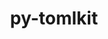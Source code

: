 ---
title: "py-tomlkit"
layout: cache
categories: [package, develop]
meta: {"versions": ["0.11.4"], "compilers": ["gcc@=11.1.0"], "oss": ["ubuntu20.04"], "platforms": ["linux"], "targets": ["ppc64le", "x86_64_v3"], "stacks": ["data-vis-sdk", "e4s", "e4s-power", "root"], "num_specs": 29, "num_specs_by_stack": {"e4s-power": 11, "root": 29, "data-vis-sdk": 8, "e4s": 10}}
spec_details: [{"hash": "wrwavc64vbilazmbxnqqavgsmns6fa32", "compiler": "gcc@=11.1.0", "versions": ["0.11.4"], "os": "ubuntu20.04", "platform": "linux", "target": "ppc64le", "variants": ["build_system=python_pip"], "stacks": ["e4s-power", "root"], "size": "-", "tarball": "https://binaries.spack.io/develop/build_cache/linux-ubuntu20.04-ppc64le/gcc-11.1.0/py-tomlkit-0.11.4/linux-ubuntu20.04-ppc64le-gcc-11.1.0-py-tomlkit-0.11.4-wrwavc64vbilazmbxnqqavgsmns6fa32.spack"}, {"hash": "v4tk7lcuknv7xir73mrwd7tzw2g7n6iw", "compiler": "gcc@=11.1.0", "versions": ["0.11.4"], "os": "ubuntu20.04", "platform": "linux", "target": "ppc64le", "variants": ["build_system=python_pip"], "stacks": ["e4s-power", "root"], "size": "-", "tarball": "https://binaries.spack.io/develop/build_cache/linux-ubuntu20.04-ppc64le/gcc-11.1.0/py-tomlkit-0.11.4/linux-ubuntu20.04-ppc64le-gcc-11.1.0-py-tomlkit-0.11.4-v4tk7lcuknv7xir73mrwd7tzw2g7n6iw.spack"}, {"hash": "qtzb7cucjlz6p5hlss2qgn5aaxclmjst", "compiler": "gcc@=11.1.0", "versions": ["0.11.4"], "os": "ubuntu20.04", "platform": "linux", "target": "ppc64le", "variants": ["build_system=python_pip"], "stacks": ["e4s-power", "root"], "size": "-", "tarball": "https://binaries.spack.io/develop/build_cache/linux-ubuntu20.04-ppc64le/gcc-11.1.0/py-tomlkit-0.11.4/linux-ubuntu20.04-ppc64le-gcc-11.1.0-py-tomlkit-0.11.4-qtzb7cucjlz6p5hlss2qgn5aaxclmjst.spack"}, {"hash": "l4yi3mop2fjlcxsf24i6nfa5k3m7vwog", "compiler": "gcc@=11.1.0", "versions": ["0.11.4"], "os": "ubuntu20.04", "platform": "linux", "target": "ppc64le", "variants": ["build_system=python_pip"], "stacks": ["e4s-power", "root"], "size": "-", "tarball": "https://binaries.spack.io/develop/build_cache/linux-ubuntu20.04-ppc64le/gcc-11.1.0/py-tomlkit-0.11.4/linux-ubuntu20.04-ppc64le-gcc-11.1.0-py-tomlkit-0.11.4-l4yi3mop2fjlcxsf24i6nfa5k3m7vwog.spack"}, {"hash": "ncdilc34h6qztl7x6fhzs7jkkqdbxbhp", "compiler": "gcc@=11.1.0", "versions": ["0.11.4"], "os": "ubuntu20.04", "platform": "linux", "target": "ppc64le", "variants": ["build_system=python_pip"], "stacks": ["e4s-power", "root"], "size": "-", "tarball": "https://binaries.spack.io/develop/build_cache/linux-ubuntu20.04-ppc64le/gcc-11.1.0/py-tomlkit-0.11.4/linux-ubuntu20.04-ppc64le-gcc-11.1.0-py-tomlkit-0.11.4-ncdilc34h6qztl7x6fhzs7jkkqdbxbhp.spack"}, {"hash": "42l7ttmlr3e4dkqlkgtpueux5gp5muym", "compiler": "gcc@=11.1.0", "versions": ["0.11.4"], "os": "ubuntu20.04", "platform": "linux", "target": "ppc64le", "variants": ["build_system=python_pip"], "stacks": ["e4s-power", "root"], "size": "-", "tarball": "https://binaries.spack.io/develop/build_cache/linux-ubuntu20.04-ppc64le/gcc-11.1.0/py-tomlkit-0.11.4/linux-ubuntu20.04-ppc64le-gcc-11.1.0-py-tomlkit-0.11.4-42l7ttmlr3e4dkqlkgtpueux5gp5muym.spack"}, {"hash": "ccctiayalk3ajsym2jddteacii55shyk", "compiler": "gcc@=11.1.0", "versions": ["0.11.4"], "os": "ubuntu20.04", "platform": "linux", "target": "ppc64le", "variants": ["build_system=python_pip"], "stacks": ["e4s-power", "root"], "size": "-", "tarball": "https://binaries.spack.io/develop/build_cache/linux-ubuntu20.04-ppc64le/gcc-11.1.0/py-tomlkit-0.11.4/linux-ubuntu20.04-ppc64le-gcc-11.1.0-py-tomlkit-0.11.4-ccctiayalk3ajsym2jddteacii55shyk.spack"}, {"hash": "2enwctwveihuhnjsxswpd334x2c6ojjt", "compiler": "gcc@=11.1.0", "versions": ["0.11.4"], "os": "ubuntu20.04", "platform": "linux", "target": "ppc64le", "variants": ["build_system=python_pip"], "stacks": ["e4s-power", "root"], "size": "-", "tarball": "https://binaries.spack.io/develop/build_cache/linux-ubuntu20.04-ppc64le/gcc-11.1.0/py-tomlkit-0.11.4/linux-ubuntu20.04-ppc64le-gcc-11.1.0-py-tomlkit-0.11.4-2enwctwveihuhnjsxswpd334x2c6ojjt.spack"}, {"hash": "l5xk37yduziiz6j4nf7kz66lsev2p7pa", "compiler": "gcc@=11.1.0", "versions": ["0.11.4"], "os": "ubuntu20.04", "platform": "linux", "target": "ppc64le", "variants": ["build_system=python_pip"], "stacks": ["e4s-power", "root"], "size": "-", "tarball": "https://binaries.spack.io/develop/build_cache/linux-ubuntu20.04-ppc64le/gcc-11.1.0/py-tomlkit-0.11.4/linux-ubuntu20.04-ppc64le-gcc-11.1.0-py-tomlkit-0.11.4-l5xk37yduziiz6j4nf7kz66lsev2p7pa.spack"}, {"hash": "duyv7tdsmchoutpb5j3qamn23ll4fxwb", "compiler": "gcc@=11.1.0", "versions": ["0.11.4"], "os": "ubuntu20.04", "platform": "linux", "target": "ppc64le", "variants": ["build_system=python_pip"], "stacks": ["e4s-power", "root"], "size": "-", "tarball": "https://binaries.spack.io/develop/build_cache/linux-ubuntu20.04-ppc64le/gcc-11.1.0/py-tomlkit-0.11.4/linux-ubuntu20.04-ppc64le-gcc-11.1.0-py-tomlkit-0.11.4-duyv7tdsmchoutpb5j3qamn23ll4fxwb.spack"}, {"hash": "zeur4iuostckfc7dyr7ovekw25lsa43d", "compiler": "gcc@=11.1.0", "versions": ["0.11.4"], "os": "ubuntu20.04", "platform": "linux", "target": "ppc64le", "variants": ["build_system=python_pip"], "stacks": ["e4s-power", "root"], "size": "-", "tarball": "https://binaries.spack.io/develop/build_cache/linux-ubuntu20.04-ppc64le/gcc-11.1.0/py-tomlkit-0.11.4/linux-ubuntu20.04-ppc64le-gcc-11.1.0-py-tomlkit-0.11.4-zeur4iuostckfc7dyr7ovekw25lsa43d.spack"}, {"hash": "ylp2h7em4loi4my5t6eic5n7bhvbpsfm", "compiler": "gcc@=11.1.0", "versions": ["0.11.4"], "os": "ubuntu20.04", "platform": "linux", "target": "x86_64_v3", "variants": ["build_system=python_pip"], "stacks": ["data-vis-sdk", "root"], "size": "-", "tarball": "https://binaries.spack.io/develop/build_cache/linux-ubuntu20.04-x86_64_v3/gcc-11.1.0/py-tomlkit-0.11.4/linux-ubuntu20.04-x86_64_v3-gcc-11.1.0-py-tomlkit-0.11.4-ylp2h7em4loi4my5t6eic5n7bhvbpsfm.spack"}, {"hash": "gjatpunk76im25ao4hngrhmiu3mpi5fq", "compiler": "gcc@=11.1.0", "versions": ["0.11.4"], "os": "ubuntu20.04", "platform": "linux", "target": "x86_64_v3", "variants": ["build_system=python_pip"], "stacks": ["data-vis-sdk", "root"], "size": "-", "tarball": "https://binaries.spack.io/develop/build_cache/linux-ubuntu20.04-x86_64_v3/gcc-11.1.0/py-tomlkit-0.11.4/linux-ubuntu20.04-x86_64_v3-gcc-11.1.0-py-tomlkit-0.11.4-gjatpunk76im25ao4hngrhmiu3mpi5fq.spack"}, {"hash": "y6zerytxu4254onsaq6rvutyhfrb4r5c", "compiler": "gcc@=11.1.0", "versions": ["0.11.4"], "os": "ubuntu20.04", "platform": "linux", "target": "x86_64_v3", "variants": ["build_system=python_pip"], "stacks": ["data-vis-sdk", "root"], "size": "-", "tarball": "https://binaries.spack.io/develop/build_cache/linux-ubuntu20.04-x86_64_v3/gcc-11.1.0/py-tomlkit-0.11.4/linux-ubuntu20.04-x86_64_v3-gcc-11.1.0-py-tomlkit-0.11.4-y6zerytxu4254onsaq6rvutyhfrb4r5c.spack"}, {"hash": "viyss54te7hvrrgwmjww4lh6iha25rxn", "compiler": "gcc@=11.1.0", "versions": ["0.11.4"], "os": "ubuntu20.04", "platform": "linux", "target": "x86_64_v3", "variants": ["build_system=python_pip"], "stacks": ["root", "e4s"], "size": "-", "tarball": "https://binaries.spack.io/develop/build_cache/linux-ubuntu20.04-x86_64_v3/gcc-11.1.0/py-tomlkit-0.11.4/linux-ubuntu20.04-x86_64_v3-gcc-11.1.0-py-tomlkit-0.11.4-viyss54te7hvrrgwmjww4lh6iha25rxn.spack"}, {"hash": "rtrurg7vz5wlzbjvxkqxinktrgvx4eef", "compiler": "gcc@=11.1.0", "versions": ["0.11.4"], "os": "ubuntu20.04", "platform": "linux", "target": "x86_64_v3", "variants": ["build_system=python_pip"], "stacks": ["root", "e4s"], "size": "-", "tarball": "https://binaries.spack.io/develop/build_cache/linux-ubuntu20.04-x86_64_v3/gcc-11.1.0/py-tomlkit-0.11.4/linux-ubuntu20.04-x86_64_v3-gcc-11.1.0-py-tomlkit-0.11.4-rtrurg7vz5wlzbjvxkqxinktrgvx4eef.spack"}, {"hash": "nynjv4cuft7xl2xfiufbhoancoev27nn", "compiler": "gcc@=11.1.0", "versions": ["0.11.4"], "os": "ubuntu20.04", "platform": "linux", "target": "x86_64_v3", "variants": ["build_system=python_pip"], "stacks": ["data-vis-sdk", "root"], "size": "-", "tarball": "https://binaries.spack.io/develop/build_cache/linux-ubuntu20.04-x86_64_v3/gcc-11.1.0/py-tomlkit-0.11.4/linux-ubuntu20.04-x86_64_v3-gcc-11.1.0-py-tomlkit-0.11.4-nynjv4cuft7xl2xfiufbhoancoev27nn.spack"}, {"hash": "clnnf5k73ses2qt6745b6r2rprssv2qb", "compiler": "gcc@=11.1.0", "versions": ["0.11.4"], "os": "ubuntu20.04", "platform": "linux", "target": "x86_64_v3", "variants": ["build_system=python_pip"], "stacks": ["data-vis-sdk", "root"], "size": "-", "tarball": "https://binaries.spack.io/develop/build_cache/linux-ubuntu20.04-x86_64_v3/gcc-11.1.0/py-tomlkit-0.11.4/linux-ubuntu20.04-x86_64_v3-gcc-11.1.0-py-tomlkit-0.11.4-clnnf5k73ses2qt6745b6r2rprssv2qb.spack"}, {"hash": "m3lo4ii3claysbwprq4zoljk5gs3rdau", "compiler": "gcc@=11.1.0", "versions": ["0.11.4"], "os": "ubuntu20.04", "platform": "linux", "target": "x86_64_v3", "variants": ["build_system=python_pip"], "stacks": ["data-vis-sdk", "root"], "size": "-", "tarball": "https://binaries.spack.io/develop/build_cache/linux-ubuntu20.04-x86_64_v3/gcc-11.1.0/py-tomlkit-0.11.4/linux-ubuntu20.04-x86_64_v3-gcc-11.1.0-py-tomlkit-0.11.4-m3lo4ii3claysbwprq4zoljk5gs3rdau.spack"}, {"hash": "phcpy4me37v5hsghedevad2azwlgyx7o", "compiler": "gcc@=11.1.0", "versions": ["0.11.4"], "os": "ubuntu20.04", "platform": "linux", "target": "x86_64_v3", "variants": ["build_system=python_pip"], "stacks": ["data-vis-sdk", "root"], "size": "-", "tarball": "https://binaries.spack.io/develop/build_cache/linux-ubuntu20.04-x86_64_v3/gcc-11.1.0/py-tomlkit-0.11.4/linux-ubuntu20.04-x86_64_v3-gcc-11.1.0-py-tomlkit-0.11.4-phcpy4me37v5hsghedevad2azwlgyx7o.spack"}, {"hash": "twy6bcyu2etwou23hnwqwsqlf2igkbo5", "compiler": "gcc@=11.1.0", "versions": ["0.11.4"], "os": "ubuntu20.04", "platform": "linux", "target": "x86_64_v3", "variants": ["build_system=python_pip"], "stacks": ["root", "e4s"], "size": "-", "tarball": "https://binaries.spack.io/develop/build_cache/linux-ubuntu20.04-x86_64_v3/gcc-11.1.0/py-tomlkit-0.11.4/linux-ubuntu20.04-x86_64_v3-gcc-11.1.0-py-tomlkit-0.11.4-twy6bcyu2etwou23hnwqwsqlf2igkbo5.spack"}, {"hash": "4faixtkxiymdqmjb6c64cefj6f2uqou4", "compiler": "gcc@=11.1.0", "versions": ["0.11.4"], "os": "ubuntu20.04", "platform": "linux", "target": "x86_64_v3", "variants": ["build_system=python_pip"], "stacks": ["root", "e4s"], "size": "-", "tarball": "https://binaries.spack.io/develop/build_cache/linux-ubuntu20.04-x86_64_v3/gcc-11.1.0/py-tomlkit-0.11.4/linux-ubuntu20.04-x86_64_v3-gcc-11.1.0-py-tomlkit-0.11.4-4faixtkxiymdqmjb6c64cefj6f2uqou4.spack"}, {"hash": "lkdp6rycm5a2o3db2uct3azyymlehhz7", "compiler": "gcc@=11.1.0", "versions": ["0.11.4"], "os": "ubuntu20.04", "platform": "linux", "target": "x86_64_v3", "variants": ["build_system=python_pip"], "stacks": ["data-vis-sdk", "root"], "size": "-", "tarball": "https://binaries.spack.io/develop/build_cache/linux-ubuntu20.04-x86_64_v3/gcc-11.1.0/py-tomlkit-0.11.4/linux-ubuntu20.04-x86_64_v3-gcc-11.1.0-py-tomlkit-0.11.4-lkdp6rycm5a2o3db2uct3azyymlehhz7.spack"}, {"hash": "vlvbdfngzzife5aej4tbvbw4a2r5kfwl", "compiler": "gcc@=11.1.0", "versions": ["0.11.4"], "os": "ubuntu20.04", "platform": "linux", "target": "x86_64_v3", "variants": ["build_system=python_pip"], "stacks": ["root", "e4s"], "size": "-", "tarball": "https://binaries.spack.io/develop/build_cache/linux-ubuntu20.04-x86_64_v3/gcc-11.1.0/py-tomlkit-0.11.4/linux-ubuntu20.04-x86_64_v3-gcc-11.1.0-py-tomlkit-0.11.4-vlvbdfngzzife5aej4tbvbw4a2r5kfwl.spack"}, {"hash": "xfbavphqhbyiwdmmkq4ryiphlnjq5vyq", "compiler": "gcc@=11.1.0", "versions": ["0.11.4"], "os": "ubuntu20.04", "platform": "linux", "target": "x86_64_v3", "variants": ["build_system=python_pip"], "stacks": ["root", "e4s"], "size": "-", "tarball": "https://binaries.spack.io/develop/build_cache/linux-ubuntu20.04-x86_64_v3/gcc-11.1.0/py-tomlkit-0.11.4/linux-ubuntu20.04-x86_64_v3-gcc-11.1.0-py-tomlkit-0.11.4-xfbavphqhbyiwdmmkq4ryiphlnjq5vyq.spack"}, {"hash": "7t7in5qqo6ywvrcnw75anahq23oacb3b", "compiler": "gcc@=11.1.0", "versions": ["0.11.4"], "os": "ubuntu20.04", "platform": "linux", "target": "x86_64_v3", "variants": ["build_system=python_pip"], "stacks": ["root", "e4s"], "size": "-", "tarball": "https://binaries.spack.io/develop/build_cache/linux-ubuntu20.04-x86_64_v3/gcc-11.1.0/py-tomlkit-0.11.4/linux-ubuntu20.04-x86_64_v3-gcc-11.1.0-py-tomlkit-0.11.4-7t7in5qqo6ywvrcnw75anahq23oacb3b.spack"}, {"hash": "3k5xk5mu37doj374ijlgrzy4qwr22erh", "compiler": "gcc@=11.1.0", "versions": ["0.11.4"], "os": "ubuntu20.04", "platform": "linux", "target": "x86_64_v3", "variants": ["build_system=python_pip"], "stacks": ["root", "e4s"], "size": "-", "tarball": "https://binaries.spack.io/develop/build_cache/linux-ubuntu20.04-x86_64_v3/gcc-11.1.0/py-tomlkit-0.11.4/linux-ubuntu20.04-x86_64_v3-gcc-11.1.0-py-tomlkit-0.11.4-3k5xk5mu37doj374ijlgrzy4qwr22erh.spack"}, {"hash": "lepq5cprsxgb7lhdxd7w2oozukme57mx", "compiler": "gcc@=11.1.0", "versions": ["0.11.4"], "os": "ubuntu20.04", "platform": "linux", "target": "x86_64_v3", "variants": ["build_system=python_pip"], "stacks": ["root", "e4s"], "size": "-", "tarball": "https://binaries.spack.io/develop/build_cache/linux-ubuntu20.04-x86_64_v3/gcc-11.1.0/py-tomlkit-0.11.4/linux-ubuntu20.04-x86_64_v3-gcc-11.1.0-py-tomlkit-0.11.4-lepq5cprsxgb7lhdxd7w2oozukme57mx.spack"}, {"hash": "x24myfg7pb4v5z73nfya2qq3ondqfyih", "compiler": "gcc@=11.1.0", "versions": ["0.11.4"], "os": "ubuntu20.04", "platform": "linux", "target": "x86_64_v3", "variants": ["build_system=python_pip"], "stacks": ["root", "e4s"], "size": "-", "tarball": "https://binaries.spack.io/develop/build_cache/linux-ubuntu20.04-x86_64_v3/gcc-11.1.0/py-tomlkit-0.11.4/linux-ubuntu20.04-x86_64_v3-gcc-11.1.0-py-tomlkit-0.11.4-x24myfg7pb4v5z73nfya2qq3ondqfyih.spack"}]
---